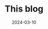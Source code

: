 ---
title: "This blog"
description: "Very simple blog created using 11ty. Why would I need a SPA just to display some static content?"
technologies: "11ty, GitHub Actions"
date: 2024-03-10
layout: layout.html
tags: [projects]
link: "https://github.com/DomenicoSacco94/blog"
---